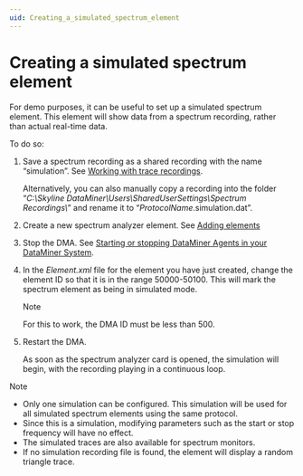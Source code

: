 ```yaml
---
uid: Creating_a_simulated_spectrum_element
---
```


# Creating a simulated spectrum element

For demo purposes, it can be useful to set up a simulated spectrum element. This element will show data from a spectrum recording, rather than actual real-time data.

To do so:

1. Save a spectrum recording as a shared recording with the name “simulation”. See [Working with trace recordings](xref:Working_with_trace_recordings).

    Alternatively, you can also manually copy a recording into the folder “*C:\\Skyline DataMiner\\Users\\SharedUserSettings\\Spectrum Recordings\\*” and rename it to “*ProtocolName*.simulation.dat”.

2. Create a new spectrum analyzer element. See [Adding elements](xref:Adding_elements)

3. Stop the DMA. See [Starting or stopping DataMiner Agents in your DataMiner System](xref:Starting_or_stopping_DataMiner_Agents_in_your_DataMiner_System).

4. In the *Element.xml* file for the element you have just created, change the element ID so that it is in the range 50000-50100. This will mark the spectrum element as being in simulated mode.

    > [!NOTE]
    > For this to work, the DMA ID must be less than 500.

5. Restart the DMA.

    As soon as the spectrum analyzer card is opened, the simulation will begin, with the recording playing in a continuous loop.

> [!NOTE]
> - Only one simulation can be configured. This simulation will be used for all simulated spectrum elements using the same protocol.
> - Since this is a simulation, modifying parameters such as the start or stop frequency will have no effect.
> - The simulated traces are also available for spectrum monitors.
> - If no simulation recording file is found, the element will display a random triangle trace.

